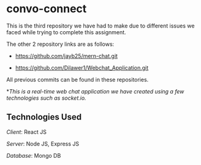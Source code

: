 # convo-connect

This is the third repository we have had to make due to different issues we faced while trying to complete this assignment.

The other 2 repository links are as follows:

  - https://github.com/jayb25/mern-chat.git
 
  - https://github.com/Dilawer1/Webchat_Application.git

All previous commits can be found in these repositories.

**This is a *real-time web chat application we have created using a few technologies such as socket.io.**

## Technologies Used
*Client*: React JS

*Server*: Node JS, Express JS

*Database*: Mongo DB

